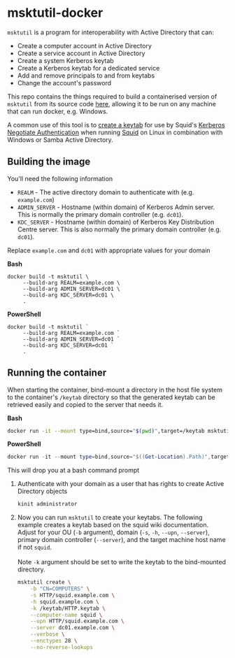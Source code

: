 # msktutil-docker

`msktutil` is a program for interoperability with Active Directory that can:
 - Create a computer account in Active Directory
 - Create a service account in Active Directory
 - Create a system Kerberos keytab
 - Create a Kerberos keytab for a dedicated service
 - Add and remove principals to and from keytabs
 - Change the account's password

This repo contains the things required to build a containerised version of `msktutil` from its source code [here](https://github.com/msktutil/msktutil), allowing it to be run on any machine that can run docker, e.g. Windows.

A common use of this tool is to [create a keytab](https://wiki.squid-cache.org/ConfigExamples/Authenticate/Kerberos#create-keytab) for use by Squid's [Kerberos Negotiate Authentication](https://wiki.squid-cache.org/Features/NegotiateAuthentication) when running [Squid](http://www.squid-cache.org/) on Linux in combination with Windows or Samba Active Directory.

## Building the image

You'll need the following information

* `REALM` - The active directory domain to authenticate with (e.g. `example.com`)
* `ADMIN_SERVER` - Hostname (within domain) of Kerberos Admin server. This is normally the primary domain controller (e.g. `dc01`).
* `KDC_SERVER` - Hostname (within domain) of Kerberos Key Distribution Centre server. This is also normally the primary domain controller (e.g. `dc01`).

Replace `example.com` and `dc01` with appropriate values for your domain

**Bash**

```
docker build -t msktutil \
     --build-arg REALM=example.com \
     --build-arg ADMIN_SERVER=dc01 \
     --build-arg KDC_SERVER=dc01 \
     .
```

**PowerShell**
```
docker build -t msktutil `
     --build-arg REALM=example.com `
     --build-arg ADMIN_SERVER=dc01 `
     --build-arg KDC_SERVER=dc01 `
     .
```

## Running the container

When starting the container, bind-mount a directory in the host file system to the container's `/keytab` directory so that the generated keytab can be retrieved easily and copied to the server that needs it.

**Bash**

```bash
docker run -it --mount type=bind,source="$(pwd)",target=/keytab msktutil
```

**PowerShell**

```powershell
docker run -it --mount type=bind,source="$((Get-Location).Path)",target=/keytab msktutil
```

This will drop you at a bash command prompt

1. Authenticate with your domain as a user that has rights to create Active Directory objects

    ```bash
    kinit administrator
    ```

1. Now you can run `msktutil` to create your keytabs. The following example creates a keytab based on the squid wiki documentation. Adjust for your OU (`-b` argument), domain (`-s`, `-h`, `--upn`, `--server`), primary domain controller (`--server`), and the target machine host name if not `squid`.<br/><br/>Note `-k` argument should be set to write the keytab to the bind-mounted directory.

    ```bash
    msktutil create \
        -b "CN=COMPUTERS" \
        -s HTTP/squid.example.com \
        -h squid.example.com \
        -k /keytab/HTTP.keytab \
        --computer-name squid \
        --upn HTTP/squid.example.com \
        --server dc01.example.com \
        --verbose \
        --enctypes 28 \
        --no-reverse-lookups
    ```